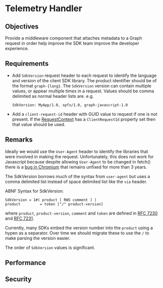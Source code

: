 # Telemetry Handler

## Objectives

Provide a middleware component that attaches metadata to a Graph request in order help improve the SDK team improve the developer experience.

## Requirements

- Add `SdkVersion` request header to each request to identify the language and version of the client SDK library.  The product identifier should be of the format `graph-{lang}`. The `SdkVersion` version can contain multiple values, or appear multiple times in a request. Values should be comma delimited as normal header lists are. e.g.

    `SdkVersion: MyApp/1.0, spfx/1.0, graph-javascript-1.0`
- Add a `client-request-id` header with GUID value to request if one is not present.  If the [RequestContext](../middleware/middleware.md) has a `ClientRequestId` property set then that value should be used.

## Remarks

Ideally we would use the `User-Agent` header to identify the libraries that were involved in making the request.  Unfortunately, this does not work for Javascript because despite allowing `User-Agent` to be changed in fetch() there is a [bug in Chromium](https://bugs.chromium.org/p/chromium/issues/detail?id=571722) that remains unfixed for more than 3 years.

The SdkVersion borrows much of the syntax from `user-agent` but uses a comma delimited list instead of space delimited list like the `via` header.

ABNF Syntax for SdkVersion:

    SdkVersion = 1#( product [ RWS comment ] )
    product         = token ["/" product-version]

where `product`, `product-version`, `comment` and `token` are defined in [RFC 7230](https://tools.ietf.org/html/rfc7230) and [RFC 7231](https://tools.ietf.org/html/rfc7231).

Currently, many SDKs embed the version number into the `product` using a hypen as a separator.  Over time we should migrate these to use the `/` to make parsing the version easier.

The order of `SdkVersion` values is significant.

## Performance

## Security

